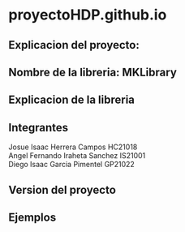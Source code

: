 # proyectoHDP.github.io

## Explicacion del proyecto:

## Nombre de la libreria: MKLibrary

## Explicacion de la libreria

## Integrantes
Josue Isaac Herrera Campos HC21018 <br>
Angel Fernando Iraheta Sanchez IS21001 <br>
Diego Isaac Garcia Pimentel GP21022 

## Version del proyecto

## Ejemplos
